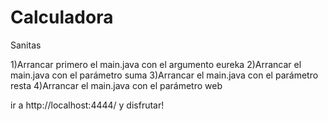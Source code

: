 # Calculadora
Sanitas

1)Arrancar primero el main.java con el argumento eureka 
2)Arrancar el main.java con el parámetro suma
3)Arrancar el main.java con el parámetro resta
4)Arrancar el main.java con el parámetro web

ir a http://localhost:4444/ y disfrutar!
